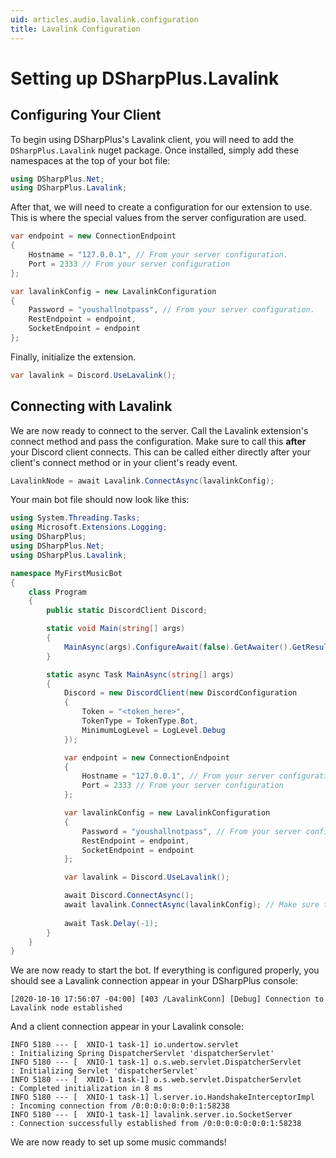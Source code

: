 ```yaml
---
uid: articles.audio.lavalink.configuration
title: Lavalink Configuration
---
```


# Setting up DSharpPlus.Lavalink

## Configuring Your Client

To begin using DSharpPlus's Lavalink client, you will need to add the `DSharpPlus.Lavalink` nuget package. Once
installed, simply add these namespaces at the top of your bot file:

```csharp
using DSharpPlus.Net;
using DSharpPlus.Lavalink;
```

After that, we will need to create a configuration for our extension to use. This is where the special values from the
server configuration are used.

```csharp
var endpoint = new ConnectionEndpoint
{
    Hostname = "127.0.0.1", // From your server configuration.
    Port = 2333 // From your server configuration
};

var lavalinkConfig = new LavalinkConfiguration
{
    Password = "youshallnotpass", // From your server configuration.
    RestEndpoint = endpoint,
    SocketEndpoint = endpoint
};
```

Finally, initialize the extension.

```csharp
var lavalink = Discord.UseLavalink();
```

## Connecting with Lavalink

We are now ready to connect to the server. Call the Lavalink extension's connect method and pass the configuration. Make
sure to call this **after** your Discord client connects. This can be called either directly after your client's connect
method or in your client's ready event.

```csharp
LavalinkNode = await Lavalink.ConnectAsync(lavalinkConfig);
```

Your main bot file should now look like this:

```csharp
using System.Threading.Tasks;
using Microsoft.Extensions.Logging;
using DSharpPlus;
using DSharpPlus.Net;
using DSharpPlus.Lavalink;

namespace MyFirstMusicBot
{
    class Program
    {
        public static DiscordClient Discord;

        static void Main(string[] args)
        {
            MainAsync(args).ConfigureAwait(false).GetAwaiter().GetResult();
        }

        static async Task MainAsync(string[] args)
        {
            Discord = new DiscordClient(new DiscordConfiguration
            {
                Token = "<token_here>",
                TokenType = TokenType.Bot,
                MinimumLogLevel = LogLevel.Debug
            });

            var endpoint = new ConnectionEndpoint
            {
                Hostname = "127.0.0.1", // From your server configuration.
                Port = 2333 // From your server configuration
            };

            var lavalinkConfig = new LavalinkConfiguration
            {
                Password = "youshallnotpass", // From your server configuration.
                RestEndpoint = endpoint,
                SocketEndpoint = endpoint
            };

            var lavalink = Discord.UseLavalink();

            await Discord.ConnectAsync();
            await lavalink.ConnectAsync(lavalinkConfig); // Make sure this is after Discord.ConnectAsync(). 
                                                         
            await Task.Delay(-1);
        }
    }
}
```

We are now ready to start the bot. If everything is configured properly, you should see a Lavalink connection appear in
your DSharpPlus console:

```
[2020-10-10 17:56:07 -04:00] [403 /LavalinkConn] [Debug] Connection to Lavalink node established
```

And a client connection appear in your Lavalink console:

```
INFO 5180 --- [  XNIO-1 task-1] io.undertow.servlet                      : Initializing Spring DispatcherServlet 'dispatcherServlet'
INFO 5180 --- [  XNIO-1 task-1] o.s.web.servlet.DispatcherServlet        : Initializing Servlet 'dispatcherServlet'
INFO 5180 --- [  XNIO-1 task-1] o.s.web.servlet.DispatcherServlet        : Completed initialization in 8 ms
INFO 5180 --- [  XNIO-1 task-1] l.server.io.HandshakeInterceptorImpl     : Incoming connection from /0:0:0:0:0:0:0:1:58238
INFO 5180 --- [  XNIO-1 task-1] lavalink.server.io.SocketServer          : Connection successfully established from /0:0:0:0:0:0:0:1:58238
```

We are now ready to set up some music commands!
